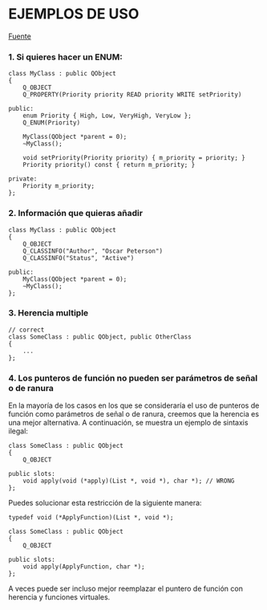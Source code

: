 # EJEMPLOS DE USO
[Fuente](https://doc.qt.io/qt-6/moc.html) <br>
 ### 1. Si quieres hacer un ENUM:

````
class MyClass : public QObject
{
    Q_OBJECT
    Q_PROPERTY(Priority priority READ priority WRITE setPriority)

public:
    enum Priority { High, Low, VeryHigh, VeryLow };
    Q_ENUM(Priority)

    MyClass(QObject *parent = 0);
    ~MyClass();

    void setPriority(Priority priority) { m_priority = priority; }
    Priority priority() const { return m_priority; }

private:
    Priority m_priority;
};
````

###  2. Información que quieras añadir
````
class MyClass : public QObject
{
    Q_OBJECT
    Q_CLASSINFO("Author", "Oscar Peterson")
    Q_CLASSINFO("Status", "Active")

public:
    MyClass(QObject *parent = 0);
    ~MyClass();
};
````
###  3. Herencia multiple
```
// correct
class SomeClass : public QObject, public OtherClass
{
    ...
};
````

### 4. Los punteros de función no pueden ser parámetros de señal o de ranura
En la mayoría de los casos en los que se consideraría el uso de punteros de función como parámetros de señal o de ranura, creemos que la herencia es una mejor alternativa.
A continuación, se muestra un ejemplo de sintaxis ilegal:
```
class SomeClass : public QObject
{
    Q_OBJECT

public slots:
    void apply(void (*apply)(List *, void *), char *); // WRONG
};
`````
Puedes solucionar esta restricción de la siguiente manera:
````
typedef void (*ApplyFunction)(List *, void *);

class SomeClass : public QObject
{
    Q_OBJECT

public slots:
    void apply(ApplyFunction, char *);
};
````
A veces puede ser incluso mejor reemplazar el puntero de función con herencia y funciones virtuales.






























